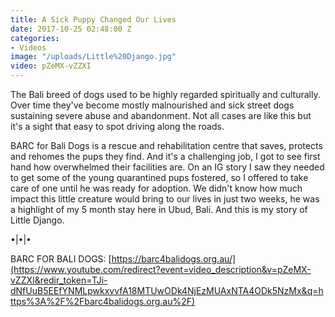 ```yaml
---
title: A Sick Puppy Changed Our Lives
date: 2017-10-25 02:48:00 Z
categories:
- Videos
image: "/uploads/Little%20Django.jpg"
video: pZeMX-vZZXI
---
```


The Bali breed of dogs used to be highly regarded spiritually and culturally. Over time they've become mostly malnourished and sick street dogs sustaining severe abuse and abandonment. Not all cases are like this but it's a sight that easy to spot driving along the roads. 

BARC for Bali Dogs is a rescue and rehabilitation centre that saves, protects and rehomes the pups they find. And it's a challenging job, I got to see first hand how overwhelmed their facilities are. On an IG story I saw they needed to get some of the young quarantined pups fostered, so I offered to take care of one until he was ready for adoption. We didn't know how much impact this little creature would bring to our lives in just two weeks, he was a highlight of my 5 month stay here in Ubud, Bali. And this is my story of Little Django. 

•|•|• 

BARC FOR BALI DOGS: [https://barc4balidogs.org.au/](https://www.youtube.com/redirect?event=video_description&v=pZeMX-vZZXI&redir_token=TJi-dNfUuB5EEfYNMLpwkxvvfA18MTUwODk4NjEzMUAxNTA4ODk5NzMx&q=https%3A%2F%2Fbarc4balidogs.org.au%2F) 